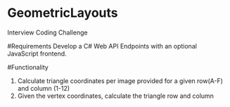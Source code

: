 # GeometricLayouts
Interview Coding Challenge

#Requirements
Develop a C# Web API Endpoints with an optional JavaScript frontend.

#Functionality
1. Calculate triangle coordinates per image provided for a given row(A-F) and column (1-12)
2. Given the vertex coordinates, calculate the triangle row and column
